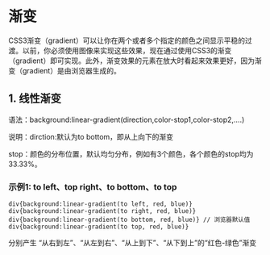 # 渐变

CSS3渐变（gradient）可以让你在两个或者多个指定的颜色之间显示平稳的过渡。以前，你必须使用图像来实现这些效果，现在通过使用CSS3的渐变（gradient）即可实现。此外，渐变效果的元素在放大时看起来效果更好，因为渐变（gradient）是由浏览器生成的。

## 1. 线性渐变

语法：background:linear-gradient(direction,color-stop1,color-stop2,....)

说明：dirction:默认为to bottom，即从上向下的渐变

stop：颜色的分布位置，默认均匀分布，例如有3个颜色，各个颜色的stop均为33.33%。

### 示例1: to left、top right、to bottom、to top

    div{background:linear-gradient(to left, red, blue)}
    div{background:linear-gradient(to right, red, blue)}
    div{background:linear-gradient(to bottom, red, blue)} // 浏览器默认值
    div{background:linear-gradient(to top, red, blue)}

分别产生 “从右到左”、“从左到右”、“从上到下”、“从下到上”的“红色-绿色”渐变

